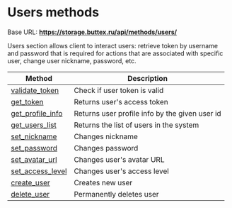 # Users methods

Base URL: **https://storage.buttex.ru/api/methods/users/**

Users section allows client to interact users: retrieve token by username and password
that is required for actions that are associated with specific user, change user nickname,
password, etc.

| Method                                        | Description                                    |
|-----------------------------------------------|------------------------------------------------|
| [validate_token](users/validate_token.md)     | Check if user token is valid                   |
| [get_token](users/get_token.md)               | Returns user's access token                    |
| [get_profile_info](users/get_profile_info.md) | Returns user profile info by the given user id |
| [get_users_list](users/get_users_list.md)     | Returns the list of users in the system        |
| [set_nickname](users/set_nickname.md)         | Changes nickname                               |
| [set_password](users/set_password.md)         | Changes password                               |
| [set_avatar_url](users/set_avatar_url.md)     | Changes user's avatar URL                      |
| [set_access_level](users/set_access_level.md) | Changes user's access level                    |
| [create_user](users/create_user.md)           | Creates new user                               |
| [delete_user](users/delete_user.md)           | Permanently deletes user                       |
